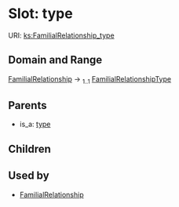 
# Slot: type




URI: [ks:FamilialRelationship_type](https://w3id.org/linkml/tests/kitchen_sink/FamilialRelationship_type)


## Domain and Range

[FamilialRelationship](FamilialRelationship.md) &#8594;  <sub>1..1</sub> [FamilialRelationshipType](FamilialRelationshipType.md)

## Parents

 *  is_a: [type](type.md)

## Children


## Used by

 * [FamilialRelationship](FamilialRelationship.md)
